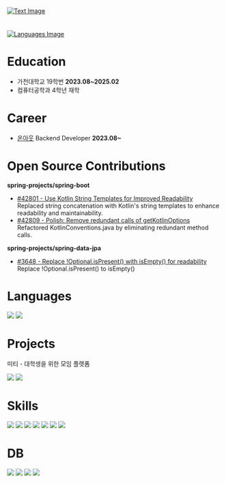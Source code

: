 <a href="https://github.com/jeonghyeon00/github-decorator" target="_blank">
  <img 
    src="https://dying-clare-jeonghyeon-c5627439.koyeb.app/api/v1/svg/text?text=jeonghyeon00&theme=DARK" 
    alt="Text Image" 
    style="display: block; margin: 10px auto;">
</a>

<br>

<a href="https://github.com/jeonghyeon00/github-decorator" target="_blank">
  <img 
    src="https://dying-clare-jeonghyeon-c5627439.koyeb.app/api/v1/svg/languages?nickname=jeonghyeon00&theme=DARK" 
    alt="Languages Image" 
    style="display: block; margin: 10px auto;">
</a>

# Education

- 가천대학교 19학번 **2023.08~2025.02**
- 컴퓨터공학과 4학년 재학

# Career
 - [온아웃](https://corp.on-out.com/) Backend Developer **2023.08~**

# Open Source Contributions

**spring-projects/spring-boot**    
- [#42801 - Use Kotlin String Templates for Improved Readability](https://github.com/spring-projects/spring-boot/pull/42801)  
  Replaced string concatenation with Kotlin's string templates to enhance readability and maintainability.
- [#42809 - Polish: Remove redundant calls of getKotlinOptions](https://github.com/spring-projects/spring-boot/pull/42809)  
  Refactored KotlinConventions.java by eliminating redundant method calls.
  
**spring-projects/spring-data-jpa**
- [#3648 - Replace !Optional.isPresent() with isEmpty() for readability](https://github.com/spring-projects/spring-data-jpa/pull/3648)   
  Replace !Optional.isPresent() to isEmpty()
  
# Languages
<img src="https://img.shields.io/badge/Kotlin-7F52FF?style=for-the-badge&logo=Kotlin&logoColor=white"/>    
<img src="https://img.shields.io/badge/Java-3126CB?style=for-the-badge&logo=Java&logoColor=white"/>    


# Projects

미티 - 대학생을 위한 모임 플랫폼

<a href="https://play.google.com/store/apps/details?id=com.gcc.miti&pli=1" target="_blank"><img src="https://img.shields.io/badge/Google%20Play-414141?style=for-the-badge&logo=googleplay&logoColor=white"/></a>
<a href="https://apps.apple.com/kr/app/%EB%AF%B8%ED%8B%B0/id6478576518" target="_blank"><img src="https://img.shields.io/badge/App%20Store-0D96F6?style=for-the-badge&logo=appstore&logoColor=white"/></a>

# Skills

<img src="https://img.shields.io/badge/Spring Boot-6DB33F?style=for-the-badge&logo=Spring boot&logoColor=white"/> <img src="https://img.shields.io/badge/Serverless-FD5750?style=for-the-badge&logo=Serverless&logoColor=white"/> 
<img src="https://img.shields.io/badge/AWS Lambda-FF9900?style=for-the-badge&logo=AWS Lambda&logoColor=white"/>
<img src="https://img.shields.io/badge/Amazon SQS-FF4F8B?style=for-the-badge&logo=Amazon SQS&logoColor=white"/>
<img src="https://img.shields.io/badge/docker-2496ED?style=for-the-badge&logo=docker&logoColor=white">
<img src="https://img.shields.io/badge/Amazon S3-569A31?style=for-the-badge&logo=Amazon S3&logoColor=white">
<img src="https://img.shields.io/badge/Firebase-FFCA28?style=for-the-badge&logo=Firebase&logoColor=white">

# DB

<img src="https://img.shields.io/badge/PostgreSQL-4169E1?style=for-the-badge&logo=PostgreSQL&logoColor=white"/> <img src="https://img.shields.io/badge/Redis-DC382D?style=for-the-badge&logo=Redis&logoColor=white"> <img src="https://img.shields.io/badge/Flyway-CC0200?style=for-the-badge&logo=Flyway&logoColor=white"/>
<img src="https://img.shields.io/badge/MySQL-4479A1?style=for-the-badge&logo=MySQL&logoColor=white"/> 



